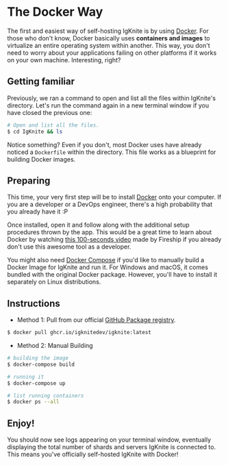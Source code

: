 # The Docker Way

The first and easiest way of self-hosting IgKnite is by using [Docker](https://docker.com/). For those who don't know, Docker basically uses **containers and images** to virtualize an entire operating system within another. This way, you don't need to worry about your applications failing on other platforms if it works on your own machine. Interesting, right? <br>

## Getting familiar

Previously, we ran a command to open and list all the files within IgKnite's directory. Let's run the command again in a new terminal window if you have closed the previous one:

```bash
# Open and list all the files.
$ cd IgKnite && ls
```

Notice something? Even if you don't, most Docker uses have already noticed a `Dockerfile` within the directory. This file works as a blueprint for building Docker images. <br>

## Preparing

This time, your very first step will be to install [Docker](https://docker.com/) onto your computer. If you are a developer or a DevOps engineer, there's a high probability that you already have it :P

Once installed, open it and follow along with the additional setup procedures thrown by the app. This would be a great time to learn about Docker by watching [this 100-seconds video](https://www.youtube.com/watch?v=gAkwW2tuIqE&t=338s) made by Fireship if you already don't use this awesome tool as a developer.

You might also need [Docker Compose](https://docs.docker.com/compose/) if you'd like to manually build a Docker Image for IgKnite and run it. For Windows and macOS, it comes bundled with the original Docker package. However, you'll have to install it separately on Linux distributions. <br>

## Instructions

- Method 1: Pull from our official [GitHub Package registry](https://github.com/IgKniteDev/IgKnite/pkgs/container/igknite).

```bash
$ docker pull ghcr.io/igknitedev/igknite:latest
```

- Method 2: Manual Building

```bash
# building the image
$ docker-compose build

# running it
$ docker-compose up

# list running containers
$ docker ps --all
```

## Enjoy!

You should now see logs appearing on your terminal window, eventually displaying the total number of shards and servers IgKnite is connected to. This means you've officially self-hosted IgKnite with Docker!
